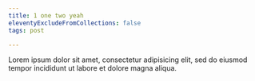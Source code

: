 ```yaml
---
title: 1 one two yeah
eleventyExcludeFromCollections: false
tags: post

---
```


Lorem ipsum dolor sit amet, consectetur adipisicing elit, sed do eiusmod tempor incididunt ut labore et dolore magna aliqua.
